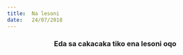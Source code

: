 ```yaml
---
title:  Na lesoni
date:   24/07/2018
---
```


### <center>Eda sa cakacaka tiko ena lesoni oqo</center>